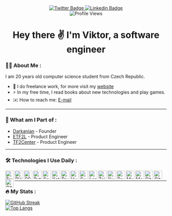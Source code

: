 <div class="header" align="center">
  <div id="badges">
    <a href="https://twitter.com/vciernava">
      <img src="https://img.shields.io/badge/Twitter-blue?style=for-the-badge&logo=twitter&logoColor=white" alt="Twitter Badge"/>
    </a>
    <a href="https://www.linkedin.com/in/vciernava">
      <img src="https://img.shields.io/badge/LinkedIn-blue?style=for-the-badge&logo=linkedin&logoColor=white" alt="Linkedin Badge"/>
    </a>
  </div>
  <img src="https://komarev.com/ghpvc/?username=vciernava&style=flat-square&color=blue" alt="Profile Views"/>
  <h1>
    Hey there ✌️ I'm Viktor, a software engineer
  </h1>
</div>

### 👨‍💻 About Me :
I am 20 years old computer science student from Czech Republic.
- 💼 I do freelance work, for more visit my [website](https://www.viktorciernava.eu/)
- ⚡ In my free time, I read books about new technologies and play games.
- ✉️ How to reach me: [E-mail](mailto://kontakt@viktorciernava.eu)
---

### 🚀 What am I Part of :
- [Darkanian](https://news.darkanian.eu/) - Founder
- [ETF2L](https://etf2l.org/) - Product Engineer
- [TF2Center](https://tf2center.com/) - Product Engineer
---

### 🛠️ Technologies I Use Daily :
<div>
  <img align="left" width="26px" src="https://cdn.simpleicons.org/typescript/white" alt="TypeScript">
  <img align="left" width="26px" src="https://cdn.simpleicons.org/php/white" alt="PHP">
  <img align="left" width="26px" src="https://cdn.simpleicons.org/csharp/white" alt="CSharp">
  <img align="left" width="26px" src="https://cdn.simpleicons.org/python/white" alt="Python">
  <img align="left" width="26px" src="https://cdn.simpleicons.org/go/white" alt="Go">
  <img align="left" width="26px" src="https://cdn.simpleicons.org/kotlin/white" alt="Kotlin">
  <img align="left" width="26px" src="https://cdn.simpleicons.org/react/white" alt="React">
  <img align="left" width="26px" src="https://cdn.simpleicons.org/vue.js/white" alt="Vue.js">
  <img align="left" width="26px" src="https://cdn.simpleicons.org/symfony/white" alt="Symfony">
  <img align="left" width="26px" src="https://cdn.simpleicons.org/laravel/white" alt="Laravel">
  <img align="left" width="26px" src="https://cdn.simpleicons.org/tailwindcss/white" alt="TailwindCSS">
  <img align="left" width="26px" src="https://cdn.simpleicons.org/kubernetes/white" alt="Kubernetes">
  <img align="left" width="26px" src="https://cdn.simpleicons.org/docker/white" alt="Docker">
  <img align="left" width="26px" src="https://cdn.simpleicons.org/mysql/white" alt="Mysql">
  <img align="left" width="26px" src="https://cdn.simpleicons.org/mongodb/white" alt="MongoDB">
  <img align="left" width="26px" src="https://cdn.simpleicons.org/git/white" alt="Git">
  <img align="left" width="26px" src="https://cdn.simpleicons.org/gitlab/white" alt="GitLab">
  <img align="left" width="26px" src="https://cdn.simpleicons.org/github/white" alt="GitHub">
</div><br />


---

### 🔥 My Stats :
[![GitHub Streak](https://streak-stats.demolab.com?user=vciernava&theme=dark&theme=highcontrast)](https://git.io/streak-stats)<br />
[![Top Langs](https://github-readme-stats.vercel.app/api/top-langs/?username=vciernava&layout=compact&theme=vision-friendly-dark&PAT_1=true)](https://github.com/anuraghazra/github-readme-stats)
